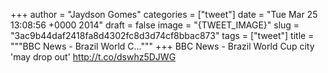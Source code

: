 
+++
author = "Jaydson Gomes"
categories = ["tweet"]
date = "Tue Mar 25 13:08:56 +0000 2014"
draft = false
image = "{TWEET_IMAGE}"
slug = "3ac9b44daf2418fa8d4302fc8d3d74cf8bbac873"
tags = ["tweet"]
title = """BBC News - Brazil World C..."""
+++
BBC News - Brazil World Cup city 'may drop out' http://t.co/dswhz5DJWG
